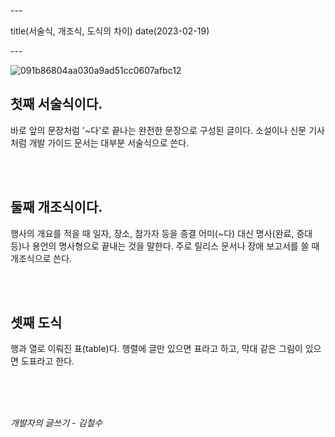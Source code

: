 \---

title(서술식, 개조식, 도식의 차이) date(2023-02-19)

\---

![091b86804aa030a9ad51cc0607afbc12](https://devshon.github.io/blog/images/091b86804aa030a9ad51cc0607afbc12.jpeg)

## 첫째 서술식이다.

바로 앞의 문장처럼 '~다'로 끝나는 완전한 문장으로 구성된 글이다. 소설이나 신문 기사처럼 개발 가이드 문서는 대부분 서술식으로 쓴다.

<br/>
<br/>

## 둘째 개조식이다.

행사의 개요를 적을 때 일자, 장소, 참가자 등을 종결 어미(~다) 대신 명사(완료, 증대 등)나 용언의 명사형으로 끝내는 것을 말한다. 주로 릴리스 문서나 장애 보고서를 쓸 때 개조식으로 쓴다.

<br/>
<br/>

## 셋째 도식

행과 열로 이뤄진 표(table)다. 행렬에 글만 있으면 표라고 하고, 막대 같은 그림이 있으면 도표라고 한다.

<br/>
<br/>
<br/>

_개발자의 글쓰기 - 김철수_
